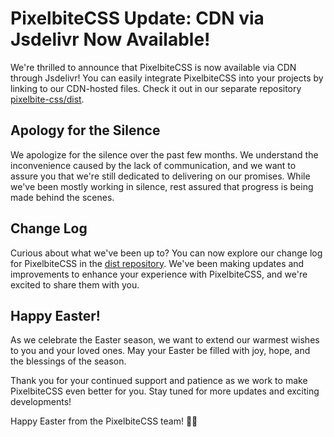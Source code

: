 # PixelbiteCSS Update: CDN via Jsdelivr Now Available!

We're thrilled to announce that PixelbiteCSS is now available via CDN through Jsdelivr! You can easily integrate PixelbiteCSS into your projects by linking to our CDN-hosted files. Check it out in our separate repository [pixelbite-css/dist](https://github.com/pixelbite-css/dist).

## Apology for the Silence

We apologize for the silence over the past few months. We understand the inconvenience caused by the lack of communication, and we want to assure you that we're still dedicated to delivering on our promises. While we've been mostly working in silence, rest assured that progress is being made behind the scenes.

## Change Log

Curious about what we've been up to? You can now explore our change log for PixelbiteCSS in the [dist repository](https://github.com/pixelbite-css/dist/changelog). We've been making updates and improvements to enhance your experience with PixelbiteCSS, and we're excited to share them with you.

## Happy Easter!

As we celebrate the Easter season, we want to extend our warmest wishes to you and your loved ones. May your Easter be filled with joy, hope, and the blessings of the season.

Thank you for your continued support and patience as we work to make PixelbiteCSS even better for you. Stay tuned for more updates and exciting developments!

Happy Easter from the PixelbiteCSS team! 🐰🌷
